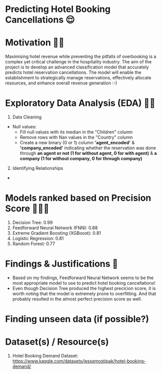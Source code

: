 # Predicting Hotel Booking Cancellations 😌

# Motivation 🫶🏼 
Maximising hotel revenue while preventing the pitfalls of overbooking is a complex yet critical challenge in the hospitality industry. The aim of the project is to develop an advanced classification model that accurately predicts hotel reservation cancellations. The model will enable the establishment to strategically manage reservations, effectively allocate resources, and enhance overall revenue generation :-)

# Exploratory Data Analysis (EDA) ✍🏻
1. Data Cleaning
  - Null values:
    - Fill null values with its median in the "Children" column
    - Remove rows with Nan values in the "Country" column
    - Create a new binary (0 or 1) column **'agent_encoded'** & **'company_encoded'** indicating whether the reservation was done through **an agent or not (1 for without agent, 0 for with agent)** & **a company (1 for without company, 0 for through company)**

2. Identifying Relationships
- 


# Models ranked based on Precision Score 🕵🏻‍♀️
1. Decision Tree: 0.99
2. Feedforward Neural Network (FNN): 0.88
3. Extreme Gradient Boosting (XGBoost): 0.81
4. Logistic Regression: 0.81
5. Random Forest: 0.77


# Findings & Justifications 🔎
- Based on my findings, Feedforward Neural Network seems to be the most appropriate model to use to predict hotel booking cancellations!
- Even though Decision Tree produced the highest precicion score, it is worth noting that the model is extremely prone to overfitting. And that probably resulted in the almost perfect precision score as well.

# Finding unseen data (if possible?)


# Dataset(s) / Resource(s)
1. Hotel Booking Demand Dataset: https://www.kaggle.com/datasets/jessemostipak/hotel-booking-demand/
